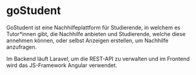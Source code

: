 # goStudent

GoStudent ist eine Nachhilfeplattform für Studierende, in welchem es Tutor*innen gibt, die Nachhilfe anbieten und Studierende, welche diese annehmen können, oder selbst Anzeigen erstellen, um Nachhilfe anzufragen.

Im Backend läuft Laravel, um die REST-API zu verwalten und im Frontend wird das JS-Framework Angular verwendet.
